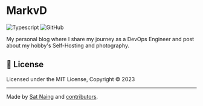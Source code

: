 # MarkvD

![Typescript](https://img.shields.io/badge/TypeScript-007ACC?style=for-the-badge&logo=typescript&logoColor=white)
![GitHub](https://img.shields.io/github/license/satnaing/astro-paper?color=%232F3741&style=for-the-badge)

My personal blog where I share my journey as a DevOps Engineer and post about my hobby's Self-Hosting and photography.

## 📜 License

Licensed under the MIT License, Copyright © 2023

---

Made by [Sat Naing](https://satnaing.dev) and [contributors](https://github.com/satnaing/astro-paper/graphs/contributors).
